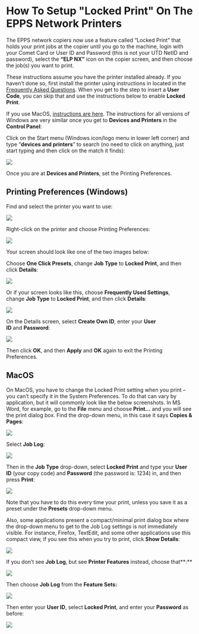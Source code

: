How To Setup "Locked Print" On The EPPS Network Printers
========================================================

The EPPS network copiers now use a feature called “Locked Print” that holds your print jobs at the copier until you go to the machine, login with your Comet Card or User ID and Password (this is not your UTD NetID and password), select the **“ELP NX”** icon on the copier screen, and then choose the job(s) you want to print.

These instructions assume you have the printer installed already. If you haven’t done so, first install the printer using instructions in located in the [Frequently Asked Questions](../faq.html). When you get to the step to insert a **User Code**, you can skip that and use the instructions below to enable **Locked Print**.

If you use MacOS, [instructions are here](#macos). The instructions for all versions of Windows are very similar once you get to **Devices and Printers** in the **Control Panel**:

Click on the Start menu (Windows icon/logo menu in lower left corner) and type “**devices and printers**” to search (no need to click on anything, just start typing and then click on the match it finds):

![](/images/faq/win10-devices-and-printers.png)

Once you are at **Devices and Printers**, set the Printing Preferences.

Printing Preferences (Windows)
------------------------------

Find and select the printer you want to use:

![](/images/faq/lockedprint/Win10-5.png)

Right-click on the printer and choose Printing Preferences:

![](/images/faq/lockedprint/Win10-6.png)

Your screen should look like one of the two images below:

Choose **One Click Presets**, change **Job Type** to **Locked Print**, and then click **Details**:

![](/images/faq/lockedprint/Win10-7.png)

Or if your screen looks like this, choose **Frequently Used Settings**, change **Job Type** to **Locked Print**, and then click **Details**:

![](/images/faq/lockedprint/Win10-7b.png)

On the Details screen, select **Create Own ID**, enter your **User ID** and **Password**:

![](/images/faq/lockedprint/Win10-8.png)

Then click **OK**, and then **Apply** and **OK** again to exit the Printing Preferences.

MacOS
-----

On MacOS, you have to change the Locked Print setting when you print – you can’t specify it in the System Preferences. To do that can vary by application, but it will commonly look like the below screenshots. In MS Word, for example, go to the **File** menu and choose **Print…** and you will see the print dialog box. Find the drop-down menu, in this case it says **Copies & Pages**:

![](/images/faq/Mac%20Ricoh%20Printing%20Step%201.png)

Select **Job Log**:

![](/images/faq/Mac%20Ricoh%20Printing%20Step%202.png)

Then in the **Job Type** drop-down, select **Locked Print** and type your **User ID** (your copy code) and **Password** (the password is: 1234) in, and then press **Print**:

![](/images/faq/lockedprint/macos-1.png)

Note that you have to do this every time your print, unless you save it as a preset under the **Presets** drop-down menu.

Also, some applications present a compact/minimal print dialog box where the drop-down menu to get to the Job Log settings is not immediately visible. For instance, Firefox, TextEdit, and some other applications use this compact view, if you see this when you try to print, click **Show Details**:

![](/images/faq/Mac%20Ricoh%20Printing%20Step%204.png)

If you don’t see **Job Log**, but see **Printer Features** instead, choose that**:**

![](/images/faq/lockedprint/macos-2.png)

Then choose **Job Log** from the **Feature Sets:**

![](/images/faq/lockedprint/macos-3.png)

Then enter your **User ID**, select **Locked Print**, and enter your **Password** as before:

![](/images/faq/lockedprint/macos-4.png)